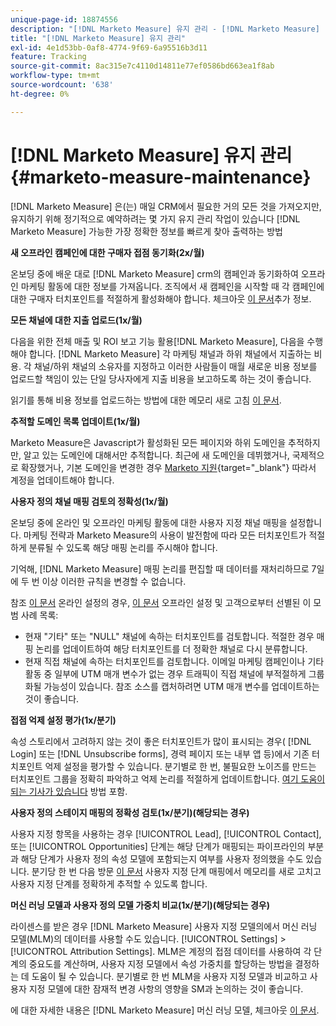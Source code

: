 ```yaml
---
unique-page-id: 18874556
description: "[!DNL Marketo Measure] 유지 관리 - [!DNL Marketo Measure] - 제품 설명서"
title: "[!DNL Marketo Measure] 유지 관리"
exl-id: 4e1d53bb-0af8-4774-9f69-6a95516b3d11
feature: Tracking
source-git-commit: 8ac315e7c4110d14811e77ef0586bd663ea1f8ab
workflow-type: tm+mt
source-wordcount: '638'
ht-degree: 0%

---
```


# [!DNL Marketo Measure] 유지 관리 {#marketo-measure-maintenance}

[!DNL Marketo Measure] 은(는) 매일 CRM에서 필요한 거의 모든 것을 가져오지만, 유지하기 위해 정기적으로 예약하려는 몇 가지 유지 관리 작업이 있습니다 [!DNL Marketo Measure] 가능한 가장 정확한 정보를 빠르게 찾아 출력하는 방법

**새 오프라인 캠페인에 대한 구매자 접점 동기화(2x/월)**

온보딩 중에 배운 대로 [!DNL Marketo Measure] crm의 캠페인과 동기화하여 오프라인 마케팅 활동에 대한 정보를 가져옵니다. 조직에서 새 캠페인을 시작할 때 각 캠페인에 대한 구매자 터치포인트를 적절하게 활성화해야 합니다. 체크아웃 [이 문서](/help/channel-tracking-and-setup/offline-channels/syncing-offline-campaigns.md)추가 정보.

**모든 채널에 대한 지출 업로드(1x/월)**

다음을 위한 전체 매출 및 ROI 보고 기능 활용[!DNL Marketo Measure], 다음을 수행해야 합니다. [!DNL Marketo Measure] 각 마케팅 채널과 하위 채널에서 지출하는 비용. 각 채널/하위 채널의 소유자를 지정하고 이러한 사람들이 매월 새로운 비용 정보를 업로드할 책임이 있는 단일 당사자에게 지출 비용을 보고하도록 하는 것이 좋습니다.

읽기를 통해 비용 정보를 업로드하는 방법에 대한 메모리 새로 고침 [이 문서](/help/marketing-spend/spend-management/marketing-channel-costs.md).

**추적할 도메인 목록 업데이트(1x/월)**

Marketo Measure은 Javascript가 활성화된 모든 페이지와 하위 도메인을 추적하지만, 알고 있는 도메인에 대해서만 추적합니다. 최근에 새 도메인을 데뷔했거나, 국제적으로 확장했거나, 기본 도메인을 변경한 경우 [Marketo 지원](https://nation.marketo.com/t5/support/ct-p/Support){target="_blank"} 따라서 계정을 업데이트해야 합니다.

**사용자 정의 채널 매핑 검토의 정확성(1x/월)**

온보딩 중에 온라인 및 오프라인 마케팅 활동에 대한 사용자 지정 채널 매핑을 설정합니다. 마케팅 전략과 Marketo Measure의 사용이 발전함에 따라 모든 터치포인트가 적절하게 분류될 수 있도록 해당 매핑 논리를 주시해야 합니다.

기억해, [!DNL Marketo Measure] 매핑 논리를 편집할 때 데이터를 재처리하므로 7일에 두 번 이상 이러한 규칙을 변경할 수 없습니다.

참조 [이 문서](/help/channel-tracking-and-setup/online-channels/online-custom-channel-setup.md) 온라인 설정의 경우, [이 문서](/help/channel-tracking-and-setup/offline-channels/offline-custom-channel-setup.md) 오프라인 설정 및 고객으로부터 선별된 이 모범 사례 목록:

* 현재 &quot;기타&quot; 또는 &quot;NULL&quot; 채널에 속하는 터치포인트를 검토합니다. 적절한 경우 매핑 논리를 업데이트하여 해당 터치포인트를 더 정확한 채널로 다시 분류합니다.
* 현재 직접 채널에 속하는 터치포인트를 검토합니다. 이메일 마케팅 캠페인이나 기타 활동 중 일부에 UTM 매개 변수가 없는 경우 트래픽이 직접 채널에 부적절하게 그룹화될 가능성이 있습니다. 참조 소스를 캡처하려면 UTM 매개 변수를 업데이트하는 것이 좋습니다.

**접점 억제 설정 평가(1x/분기)**

속성 스토리에서 고려하지 않는 것이 좋은 터치포인트가 많이 표시되는 경우( [!DNL Login] 또는 [!DNL Unsubscribe forms], 경력 페이지 또는 내부 앱 등)에서 기존 터치포인트 억제 설정을 평가할 수 있습니다. 분기별로 한 번, 불필요한 노이즈를 만드는 터치포인트 그룹을 정확히 파악하고 억제 논리를 적절하게 업데이트합니다. [여기 도움이 되는 기사가 있습니다](/help/advanced-marketo-measure-features/touchpoint-settings/touchpoint-removal-and-touchpoint-suppression.md)  방법 포함.

**사용자 정의 스테이지 매핑의 정확성 검토(1x/분기)(해당되는 경우)**

사용자 지정 항목을 사용하는 경우 [!UICONTROL Lead], [!UICONTROL Contact], 또는 [!UICONTROL Opportunities] 단계는 해당 단계가 매핑되는 파이프라인의 부분과 해당 단계가 사용자 정의 속성 모델에 포함되는지 여부를 사용자 정의했을 수도 있습니다. 분기당 한 번 다음 방문 [이 문서](/help/advanced-marketo-measure-features/custom-attribution-models/custom-attribution-model-and-setup.md) 사용자 지정 단계 매핑에서 메모리를 새로 고치고 사용자 지정 단계를 정확하게 추적할 수 있도록 합니다.

**머신 러닝 모델과 사용자 정의 모델 가중치 비교(1x/분기)(해당되는 경우)**

라이센스를 받은 경우 [!DNL Marketo Measure] 사용자 지정 모델의에서 머신 러닝 모델(MLM)의 데이터를 사용할 수도 있습니다. [!UICONTROL Settings] > [!UICONTROL Attribution Settings]. MLM은 계정의 접점 데이터를 사용하여 각 단계의 중요도를 계산하며, 사용자 지정 모델에서 속성 가중치를 할당하는 방법을 결정하는 데 도움이 될 수 있습니다. 분기별로 한 번 MLM을 사용자 지정 모델과 비교하고 사용자 지정 모델에 대한 잠재적 변경 사항의 영향을 SM과 논의하는 것이 좋습니다.

에 대한 자세한 내용은 [!DNL Marketo Measure] 머신 러닝 모델, 체크아웃 [이 문서](/help/advanced-marketo-measure-features/custom-attribution-models/machine-learning-model-faq.md).
